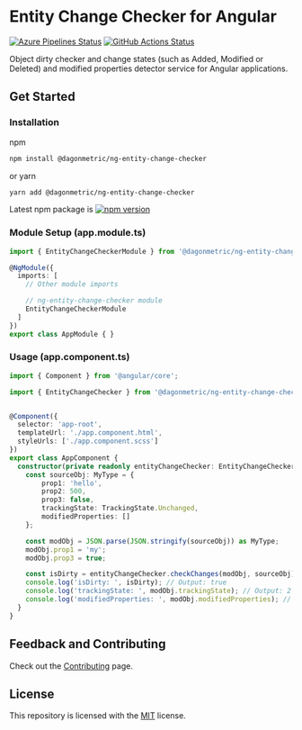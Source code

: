 # Entity Change Checker for Angular

[![Azure Pipelines Status](https://dev.azure.com/DagonMetric/ng-entity-change-checker/_apis/build/status/DagonMetric.ng-entity-change-checker?repoName=DagonMetric%2Fng-entity-change-checker&branchName=main)](https://dev.azure.com/DagonMetric/ng-entity-change-checker/_build/latest?definitionId=25&repoName=DagonMetric%2Fng-entity-change-checker&branchName=main)
[![GitHub Actions Status](https://github.com/DagonMetric/ng-entity-change-checker/workflows/Main%20Workflow/badge.svg)](https://github.com/DagonMetric/ng-entity-change-checker/actions)

Object dirty checker and change states (such as Added, Modified or Deleted) and modified properties detector service for Angular applications.

## Get Started

### Installation

npm

```bash
npm install @dagonmetric/ng-entity-change-checker
```

or yarn

```bash
yarn add @dagonmetric/ng-entity-change-checker
```

Latest npm package is [![npm version](https://badge.fury.io/js/%40dagonmetric%2Fng-entity-change-checker.svg)](https://www.npmjs.com/package/@dagonmetric/ng-entity-change-checker)

### Module Setup (app.module.ts)

```typescript
import { EntityChangeCheckerModule } from '@dagonmetric/ng-entity-change-checker';

@NgModule({
  imports: [
    // Other module imports

    // ng-entity-change-checker module
    EntityChangeCheckerModule    
  ]
})
export class AppModule { }
```

### Usage (app.component.ts)

```typescript
import { Component } from '@angular/core';

import { EntityChangeChecker } from '@dagonmetric/ng-entity-change-checker';


@Component({
  selector: 'app-root',
  templateUrl: './app.component.html',
  styleUrls: ['./app.component.scss']  
})
export class AppComponent {
  constructor(private readonly entityChangeChecker: EntityChangeChecker) {
    const sourceObj: MyType = {
        prop1: 'hello',
        prop2: 500,
        prop3: false,
        trackingState: TrackingState.Unchanged,
        modifiedProperties: []
    };

    const modObj = JSON.parse(JSON.stringify(sourceObj)) as MyType;
    modObj.prop1 = 'my';
    modObj.prop3 = true;               

    const isDirty = entityChangeChecker.checkChanges(modObj, sourceObj);
    console.log('isDirty: ', isDirty); // Output: true
    console.log('trackingState: ', modObj.trackingState); // Output: 2
    console.log('modifiedProperties: ', modObj.modifiedProperties); // Output: ['prop1', 'prop3']
  }
}
```

## Feedback and Contributing

Check out the [Contributing](https://github.com/DagonMetric/ng-entity-change-checker/blob/master/CONTRIBUTING.md) page.

## License

This repository is licensed with the [MIT](https://github.com/DagonMetric/ng-entity-change-checker/blob/master/LICENSE) license.
